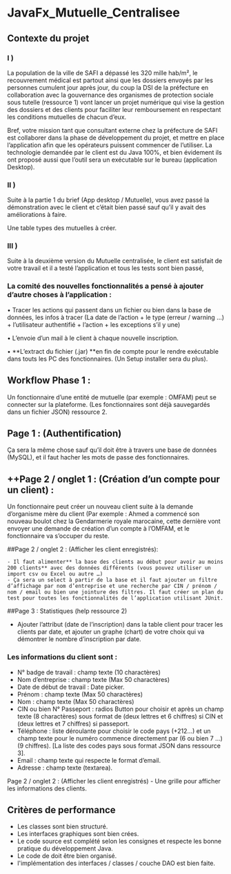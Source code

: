 # JavaFx_Mutuelle_Centralisee

## Contexte du projet

### I )
La population de la ville de SAFI a dépassé les 320 mille hab/m², le recouvrement médical est partout ainsi que
les dossiers envoyés par les personnes cumulent jour après jour, du coup la DSI de la préfecture en collaboration
avec la gouvernance des organismes de protection sociale sous tutelle (ressource 1) vont lancer un projet numérique
qui vise la gestion des dossiers et des clients pour faciliter leur remboursement en respectant les conditions mutuelles de chacun d’eux.

Bref, votre mission tant que consultant externe chez la préfecture de SAFI est collaborer dans la phase de développement
du projet, et mettre en place l’application afin que les opérateurs puissent commencer de l’utiliser. La technologie
demandée par le client est du Java 100%, et bien évidement ils ont proposé aussi que l’outil sera un exécutable
sur le bureau (application Desktop).

### II )

Suite à la partie 1 du brief (App desktop / Mutuelle), vous avez passé la démonstration avec le client et c’était bien passé sauf qu’il y avait des améliorations à faire.

Une table types des mutuelles à créer.

### III )

Suite à la deuxième version du Mutuelle centralisée, le client est satisfait de votre travail et il a testé l’application et tous les tests sont bien passé,

### La comité des nouvelles fonctionnalités a pensé à ajouter d’autre choses à l’application :

•	Tracer les actions qui passent dans un fichier ou bien dans la base de données, les infos à tracer (La date de l’action + le type (erreur / warning …) + l’utilisateur authentifié + l’action + les exceptions s’il y une)

•	L’envoie d’un mail à le client à chaque nouvelle inscription.

•	**L’extract du fichier (.jar) **en fin de compte pour le rendre exécutable dans touts les PC des fonctionnaires. (Un Setup installer sera du plus).



## Workflow Phase 1 :
Un fonctionnaire d’une entité de mutuelle (par exemple : OMFAM) peut se connecter sur la plateforme. (Les fonctionnaires sont déjà sauvegardés dans un fichier JSON) ressource 2.

## Page 1 : (Authentification) 
  Ça sera la même chose sauf qu’il doit être à travers une base de données (MySQL), et il faut hacher les mots de passe des fonctionnaires.
  
## ++Page 2 / onglet 1 : (Création d’un compte pour un client) :
Un fonctionnaire peut créer un nouveau client suite à la demande d’organisme mère du client (Par exemple : Ahmed a commencé son nouveau boulot chez la Gendarmerie royale marocaine, cette dernière vont envoyer une demande de création d’un compte à l’OMFAM, et le fonctionnaire va s’occuper du reste.

##Page 2 / onglet 2 : (Afficher les client enregistrés):

    - Il faut alimenter** la base des clients au début pour avoir au moins 200 clients** avec des données différents (vous pouvez utiliser un import csv ou Excel ou autre …)
    - Ça sera un select à partir de la base et il faut ajouter un filtre d’affichage par nom d’entreprise et une recherche par CIN / prénom / nom / email ou bien une jointure des filtres. Il faut créer un plan du test pour toutes les fonctionnalités de l’application utilisant JUnit.
##Page 3 : Statistiques (help ressource 2)

- Ajouter l’attribut (date de l’inscription) dans la table client pour tracer les clients par date, et ajouter un graphe (chart) de votre choix qui va démontrer le nombre d’inscription par date.

### Les informations du client sont :
   - N° badge de travail : champ texte (10 charactères)
   - Nom d’entreprise : champ texte (Max 50 charactères)
   - Date de début de travail : Date picker.
   - Prénom : champ texte (Max 50 charactères)
   - Nom : champ texte (Max 50 charactères)
   - CIN ou bien N° Passeport : radios Button pour choisir et après un champ texte (8 charactères) sous format de (deux lettres et 6 chiffres) si CIN et (deux lettres et 7 chiffres) si passeport.
   - Téléphone : liste déroulante pour choisir le code pays (+212…) et un champ texte pour le numéro commence directement par (6 ou bien 7 …) (9 chiffres). [La liste des codes pays sous format JSON dans ressource 3].
   - Email : champ texte qui respecte le format d’email.
   - Adresse : champ texte (textarea).
   
   Page 2 / onglet 2 : (Afficher les client enregistrés)
    - Une grille pour afficher les informations des clients.
  ## Critères de performance  
  - Les classes sont bien structuré.
  - Les interfaces graphiques sont bien crées.
  - Le code source est complété selon les consignes et respecte les bonne pratique du développement Java.
  - Le code de doit être bien organisé.
  - l'implémentation des interfaces / classes / couche DAO est bien faite.
  
  
  
  
  
